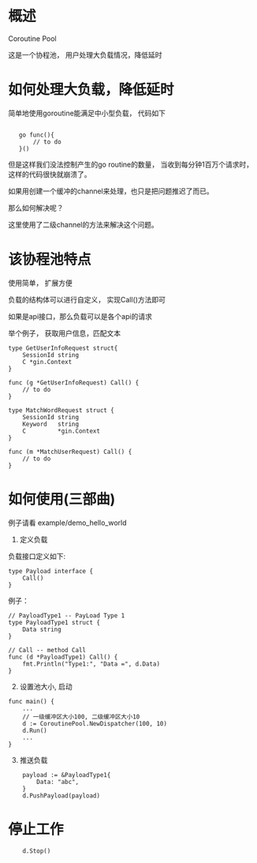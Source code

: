 # 概述

Coroutine Pool

这是一个协程池， 用户处理大负载情况，降低延时

# 如何处理大负载，降低延时

简单地使用goroutine能满足中小型负载， 代码如下

```golang

   go func(){
       // to do
   }()

```

但是这样我们没法控制产生的go routine的数量， 当收到每分钟1百万个请求时，这样的代码很快就崩溃了。

如果用创建一个缓冲的channel来处理，也只是把问题推迟了而已。

那么如何解决呢？

这里使用了二级channel的方法来解决这个问题。

#  该协程池特点

使用简单， 扩展方便 

负载的结构体可以进行自定义， 实现Call()方法即可

如果是api接口，那么负载可以是各个api的请求

举个例子， 获取用户信息，匹配文本
```golang
type GetUserInfoRequest struct{
    SessionId string
    C *gin.Context
}

func (g *GetUserInfoRequest) Call() {
    // to do 
}

type MatchWordRequest struct {
    SessionId string
    Keyword   string
    C         *gin.Context
}

func (m *MatchUserRequest) Call() {
    // to do 
}

```


# 如何使用(三部曲)

例子请看 example/demo_hello_world

1. 定义负载

负载接口定义如下:
```golang
type Payload interface {
	Call()
}
```
例子：

```golang
// PayloadType1 -- PayLoad Type 1
type PayloadType1 struct {
	Data string
}

// Call -- method Call
func (d *PayloadType1) Call() {
	fmt.Println("Type1:", "Data =", d.Data)
}
```

2. 设置池大小, 启动
```golang
func main() {
    ...
    // 一级缓冲区大小100, 二级缓冲区大小10
	d := CoroutinePool.NewDispatcher(100, 10)
    d.Run()
    ...
}
```

3. 推送负载

```golang
    payload := &PayloadType1{
        Data: "abc",
    }
    d.PushPayload(payload)
```

# 停止工作

```
    d.Stop()

```
